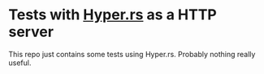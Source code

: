 Tests with [Hyper.rs](https://hyper.rs/) as a HTTP server
=========================================================

This repo just contains some tests using Hyper.rs. Probably nothing really
useful.
